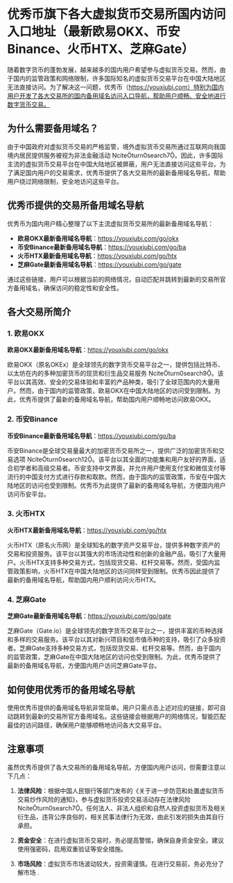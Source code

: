 # 优秀币旗下各大虚拟货币交易所国内访问入口地址（最新欧易OKX、币安Binance、火币HTX、芝麻Gate）

随着数字货币的蓬勃发展，越来越多的国内用户希望参与虚拟货币交易。然而，由于国内的监管政策和网络限制，许多国际知名的虚拟货币交易平台在中国大陆地区无法直接访问。为了解决这一问题，优秀币（https://youxiubi.com）特别为国内用户开发了各大交易所的国内备用域名访问入口导航，帮助用户顺畅、安全地进行数字货币交易。

## 为什么需要备用域名？

由于中国政府对虚拟货币交易的严格监管，境外虚拟货币交易所通过互联网向我国境内居民提供服务被视为非法金融活动 citeturn0search7。因此，许多国际主流的虚拟货币交易平台在中国大陆地区被屏蔽，用户无法直接访问这些平台。为了满足国内用户的交易需求，优秀币提供了各大交易所的最新备用域名导航，帮助用户绕过网络限制，安全地访问这些平台。

## 优秀币提供的交易所备用域名导航

优秀币为国内用户精心整理了以下主流虚拟货币交易所的最新备用域名导航：

- **欧易OKX最新备用域名导航**：https://youxiubi.com/go/okx
- **币安Binance最新备用域名导航**：https://youxiubi.com/go/ba
- **火币HTX最新备用域名导航**：https://youxiubi.com/go/htx
- **芝麻Gate最新备用域名导航**：https://youxiubi.com/go/gate

通过这些链接，用户可以根据当前的网络情况，自动匹配并跳转到最新的交易所官方备用域名，确保访问的稳定性和安全性。

## 各大交易所简介

### 1. 欧易OKX

**欧易OKX最新备用域名导航**：https://youxiubi.com/go/okx

欧易OKX（原名OKEx）是全球领先的数字货币交易平台之一，提供包括比特币、以太坊在内的多种加密货币的现货和衍生品交易服务 citeturn0search9。该平台以其高效、安全的交易体验和丰富的产品种类，吸引了全球范围内的大量用户。然而，由于国内的监管政策，欧易OKX在中国大陆地区的访问受到限制。为此，优秀币提供了最新的备用域名导航，帮助国内用户顺畅地访问欧易OKX。

### 2. 币安Binance

**币安Binance最新备用域名导航**：https://youxiubi.com/go/ba

币安Binance是全球交易量最大的加密货币交易所之一，提供广泛的加密货币和交易选项 citeturn0search12。该平台以其全面的功能集和用户友好的界面，适合初学者和高级交易者。币安支持中文界面，并允许用户使用支付宝和微信支付等流行的中国支付方式进行存款和取款。然而，由于国内的监管政策，币安在中国大陆地区的访问也受到限制。优秀币为此提供了最新的备用域名导航，方便国内用户访问币安平台。

### 3. 火币HTX

**火币HTX最新备用域名导航**：https://youxiubi.com/go/htx

火币HTX（原名火币网）是全球知名的数字资产交易平台，提供多种数字资产的交易和投资服务。该平台以其强大的市场流动性和创新的金融产品，吸引了大量用户。火币HTX支持多种交易方式，包括现货交易、杠杆交易等。然而，受国内监管政策影响，火币HTX在中国大陆地区的访问同样受到限制。优秀币因此提供了最新的备用域名导航，帮助国内用户顺利访问火币HTX。

### 4. 芝麻Gate

**芝麻Gate最新备用域名导航**：https://youxiubi.com/go/gate

芝麻Gate（Gate.io）是全球领先的数字货币交易平台之一，提供丰富的币种选择和多样的交易服务。该平台以其对新兴项目和低市值币种的支持，吸引了众多投资者。芝麻Gate支持多种交易方式，包括现货交易、杠杆交易等。然而，由于国内的监管政策，芝麻Gate在中国大陆地区的访问也受到限制。为此，优秀币提供了最新的备用域名导航，方便国内用户访问芝麻Gate平台。

## 如何使用优秀币的备用域名导航

使用优秀币提供的备用域名导航非常简单。用户只需点击上述对应的链接，即可自动跳转到最新的交易所官方备用域名。这些链接会根据用户的网络情况，智能匹配最佳的访问路径，确保用户能够顺畅地访问各大交易平台。

## 注意事项

虽然优秀币提供了各大交易所的备用域名导航，方便国内用户访问，但需要注意以下几点：

1. **法律风险**：根据中国人民银行等部门发布的《关于进一步防范和处置虚拟货币交易炒作风险的通知》，参与虚拟货币投资交易活动存在法律风险 citeturn0search7。任何法人、非法人组织和自然人投资虚拟货币及相关衍生品，违背公序良俗的，相关民事法律行为无效，由此引发的损失由其自行承担。

2. **资金安全**：在进行虚拟货币交易时，务必提高警惕，确保自身资金安全。建议使用强密码，启用双重验证等安全措施。

3. **市场风险**：虚拟货币市场波动较大，投资需谨慎。在进行交易前，务必充分了解市场 .
